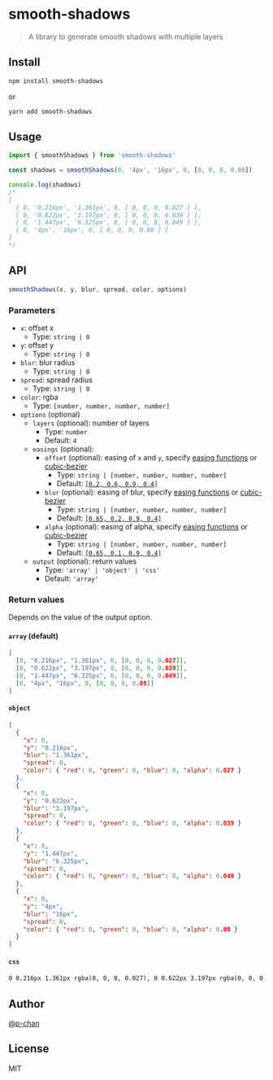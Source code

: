 # smooth-shadows

> A library to generate smooth shadows with multiple layers

## Install

```sh
npm install smooth-shadows
```

or

```sh
yarn add smooth-shadows
```

## Usage

```ts
import { smoothShadows } from 'smooth-shadows'

const shadows = smoothShadows(0, '4px', '16px', 0, [0, 0, 0, 0.08])

console.log(shadows)
/*
[
  [ 0, '0.216px', '1.361px', 0, [ 0, 0, 0, 0.027 ] ],
  [ 0, '0.622px', '3.197px', 0, [ 0, 0, 0, 0.039 ] ],
  [ 0, '1.447px', '6.325px', 0, [ 0, 0, 0, 0.049 ] ],
  [ 0, '4px', '16px', 0, [ 0, 0, 0, 0.08 ] ]
]
*/
```

## API

```ts
smoothShadows(x, y, blur, spread, color, options)
```

### Parameters

- `x`: offset x
  - Type: `string | 0`
- `y`: offset y
  - Type: `string | 0`
- `blur`: blur radius
  - Type: `string | 0`
- `spread`: spread radius
  - Type: `string | 0`
- `color`: rgba
  - Type: `[number, number, number, number]`
- `options` (optional)
  - `layers` (optional): number of layers
    - Type: `number`
    - Default: `4`
  - `easings` (optional):
    - `offset` (optional): easing of `x` and `y`, specify [easing functions](https://easings.net/) or [cubic-bezier](https://cubic-bezier.com/)
      - Type: `string | [number, number, number, number]`
      - Default: [`[0.2, 0.6, 0.9, 0.4]`](https://cubic-bezier.com/#.2,.6,.9,.4)
    - `blur` (optional): easing of blur, specify [easing functions](https://easings.net/) or [cubic-bezier](https://cubic-bezier.com/)
      - Type: `string | [number, number, number, number]`
      - Default: [`[0.65, 0.2, 0.9, 0.4]`](https://cubic-bezier.com/#.65,.2,.9,.4)
    - `alpha` (optional): easing of alpha, specify [easing functions](https://easings.net/) or [cubic-bezier](https://cubic-bezier.com/)
      - Type: `string | [number, number, number, number]`
      - Default: [`[0.65, 0.1, 0.9, 0.4]`](https://cubic-bezier.com/#.65,.1,.9,.4)
  - `output` (optional): return values
    - Type: `'array' | 'object' | 'css'`
    - Default: `'array'`

### Return values

Depends on the value of the output option.

#### `array` (default)

```json
[
  [0, "0.216px", "1.361px", 0, [0, 0, 0, 0.027]],
  [0, "0.622px", "3.197px", 0, [0, 0, 0, 0.039]],
  [0, "1.447px", "6.325px", 0, [0, 0, 0, 0.049]],
  [0, "4px", "16px", 0, [0, 0, 0, 0.08]]
]
```

#### `object`

```json
[
  {
    "x": 0,
    "y": "0.216px",
    "blur": "1.361px",
    "spread": 0,
    "color": { "red": 0, "green": 0, "blue": 0, "alpha": 0.027 }
  },
  {
    "x": 0,
    "y": "0.622px",
    "blur": "3.197px",
    "spread": 0,
    "color": { "red": 0, "green": 0, "blue": 0, "alpha": 0.039 }
  },
  {
    "x": 0,
    "y": "1.447px",
    "blur": "6.325px",
    "spread": 0,
    "color": { "red": 0, "green": 0, "blue": 0, "alpha": 0.049 }
  },
  {
    "x": 0,
    "y": "4px",
    "blur": "16px",
    "spread": 0,
    "color": { "red": 0, "green": 0, "blue": 0, "alpha": 0.08 }
  }
]
```

#### `css`

```txt
0 0.216px 1.361px rgba(0, 0, 0, 0.027), 0 0.622px 3.197px rgba(0, 0, 0, 0.039), 0 1.447px 6.325px rgba(0, 0, 0, 0.049), 0 4px 16px rgba(0, 0, 0, 0.08)
```

## Author

[@p-chan](https://github.com/p-chan)

## License

MIT
